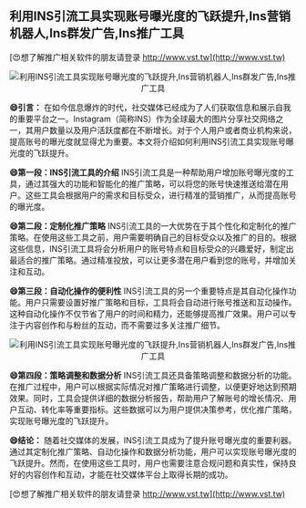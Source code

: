 ## **利用INS引流工具实现账号曝光度的飞跃提升,Ins营销机器人,Ins群发广告,Ins推广工具**

[😍想了解推广相关软件的朋友请登录 http://www.vst.tw](http://www.vst.tw)

 <center><img src="https://vst.tw/MP4/tuiguang/png/0.png" alt="利用INS引流工具实现账号曝光度的飞跃提升,Ins营销机器人,Ins群发广告,Ins推广工具"></center>

**😄引言：**
在如今信息爆炸的时代，社交媒体已经成为了人们获取信息和展示自我的重要平台之一。Instagram（简称INS）作为全球最大的图片分享社交网络之一，其用户数量以及用户活跃度都在不断增长。对于个人用户或者商业机构来说，提高账号的曝光度就显得尤为重要。本文将介绍如何利用INS引流工具实现账号曝光度的飞跃提升。

**😄第一段：INS引流工具的介绍**
INS引流工具是一种帮助用户增加账号曝光度的工具，通过其强大的功能和智能化的推广策略，可以将您的账号快速推送给潜在用户。这些工具会根据用户的需求和目标受众，进行精准的营销推广，从而提高账号的曝光度。

**😄第二段：定制化推广策略**
INS引流工具的一大优势在于其个性化和定制化的推广策略。在使用这些工具之前，用户需要明确自己的目标受众以及推广的目的。根据这些信息，INS引流工具将会分析用户的账号特点和目标受众的兴趣爱好，制定出最适合的推广策略。通过精准投放，可以让更多潜在用户看到您的账号，并增加关注和互动。

**😄第三段：自动化操作的便利性**
INS引流工具的另一个重要特点是其自动化操作功能。用户只需要设置好推广策略和目标，工具将会自动进行账号推送和互动操作。这种自动化操作不仅节省了用户的时间和精力，还能够提高推广效果。用户可以专注于内容创作和与粉丝的互动，而不需要过多关注推广细节。

 <center><img src="https://vst.tw/MP4/tuiguang/png/7.png" alt="利用INS引流工具实现账号曝光度的飞跃提升,Ins营销机器人,Ins群发广告,Ins推广工具"></center>

**😄第四段：策略调整和数据分析**
INS引流工具还具备策略调整和数据分析的功能。在推广过程中，用户可以根据实际情况对推广策略进行调整，以便更好地达到预期效果。同时，工具会提供详细的数据分析报告，帮助用户了解账号的增长情况、用户互动、转化率等重要指标。这些数据可以为用户提供决策参考，优化推广策略，实现账号曝光度的飞跃提升。

**😄结论：**
随着社交媒体的发展，INS引流工具成为了提升账号曝光度的重要利器。通过其定制化推广策略、自动化操作和数据分析功能，用户可以实现账号曝光度的飞跃提升。然而，在使用这些工具时，用户也需要注意合规问题和真实性，保持良好的内容创作和互动，才能在社交媒体平台上取得长期的成功。

[😍想了解推广相关软件的朋友请登录 http://www.vst.tw](http://www.vst.tw)



